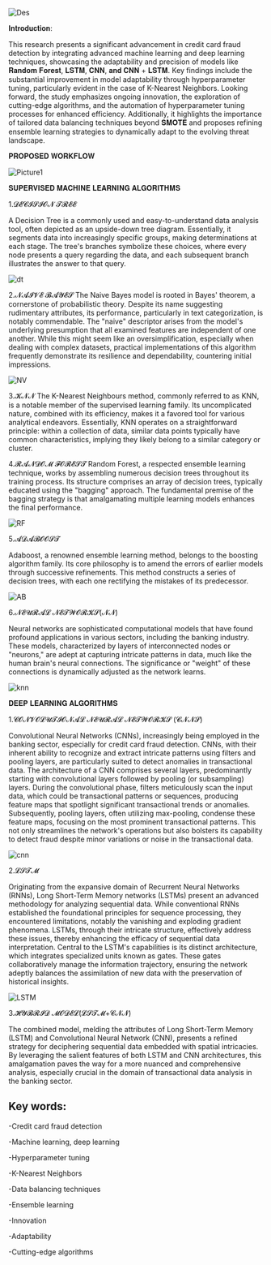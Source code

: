 
![Des](https://github.com/user-attachments/assets/43aed54d-8928-43c1-8d76-3fc0230fa427)


𝐈𝐧𝐭𝐫𝐨𝐝𝐮𝐜𝐭𝐢𝐨𝐧:

This research presents a significant advancement in credit card fraud detection by integrating advanced machine learning and deep learning techniques, showcasing the adaptability and precision of models like 𝐑𝐚𝐧𝐝𝐨𝐦 𝐅𝐨𝐫𝐞𝐬𝐭, 𝐋𝐒𝐓𝐌, 𝐂𝐍𝐍, 𝐚𝐧𝐝 𝐂𝐍𝐍 + 𝐋𝐒𝐓𝐌.
Key findings include the substantial improvement in model adaptability through hyperparameter tuning, particularly evident in the case of K-Nearest Neighbors. 
Looking forward, the study emphasizes ongoing innovation, the exploration of cutting-edge algorithms, and the automation of hyperparameter tuning processes for enhanced efficiency. Additionally, it highlights the importance of tailored data balancing techniques beyond 𝐒𝐌𝐎𝐓𝐄 and proposes refining ensemble learning strategies to dynamically adapt to the evolving threat landscape. 

𝐏𝐑𝐎𝐏𝐎𝐒𝐄𝐃 𝐖𝐎𝐑𝐊𝐅𝐋𝐎𝐖

![Picture1](https://github.com/user-attachments/assets/55933915-d454-427f-8878-bffada8bb23a)

𝐒𝐔𝐏𝐄𝐑𝐕𝐈𝐒𝐄𝐃 𝐌𝐀𝐂𝐇𝐈𝐍𝐄 𝐋𝐄𝐀𝐑𝐍𝐈𝐍𝐆 𝐀𝐋𝐆𝐎𝐑𝐈𝐓𝐇𝐌𝐒

1.𝓓𝓔𝓒𝓘𝓢𝓘𝓞𝓝 𝓣𝓡𝓔𝓔

A Decision Tree is a commonly used and easy-to-understand data analysis tool, often depicted as an upside-down tree diagram. Essentially, it segments data into increasingly specific groups, making determinations at each stage. The tree's branches symbolize these choices, where every node presents a query regarding the data, and each subsequent branch illustrates the answer to that query.

![dt](https://github.com/user-attachments/assets/3aa2ee3a-02b5-426a-844b-988889fb21b3)

2.𝓝𝓐𝓘𝓥𝓔 𝓑𝓐𝓨𝓔𝓢
The Naive Bayes model is rooted in Bayes' theorem, a cornerstone of probabilistic theory. Despite its name suggesting rudimentary attributes, its performance, particularly in text categorization, is notably commendable. The "naive" descriptor arises from the model's underlying presumption that all examined features are independent of one another. While this might seem like an oversimplification, especially when dealing with complex datasets, practical implementations of this algorithm frequently demonstrate its resilience and dependability, countering initial impressions.

![NV](https://github.com/user-attachments/assets/dc57db7f-23af-4ff9-8b50-374c37f58d10)

3.𝓚𝓝𝓝
The K-Nearest Neighbours method, commonly referred to as KNN, is a notable member of the supervised learning family. Its uncomplicated nature, combined with its efficiency, makes it a favored tool for various analytical endeavors. Essentially, KNN operates on a straightforward principle: within a collection of data, similar data points typically have common characteristics, implying they likely belong to a similar category or cluster.

4.𝓡𝓐𝓝𝓓𝓞𝓜 𝓕𝓞𝓡𝓔𝓢𝓣
Random Forest, a respected ensemble learning technique, works by assembling numerous decision trees throughout its training process. Its structure comprises an array of decision trees, typically educated using the "bagging" approach. The fundamental premise of the bagging strategy is that amalgamating multiple learning models enhances the final performance. 

![RF](https://github.com/user-attachments/assets/e62a61f3-0481-41ed-8b1b-0cad0f0940f5)

5.𝓐𝓓𝓐𝓑𝓞𝓞𝓢𝓣

Adaboost, a renowned ensemble learning method, belongs to the boosting algorithm family. Its core philosophy is to amend the errors of earlier models through successive refinements. This method constructs a series of decision trees, with each one rectifying the mistakes of its predecessor.

![AB](https://github.com/user-attachments/assets/68368484-5243-4073-8f78-836e7845905f)

6.𝓝𝓔𝓤𝓡𝓐𝓛 𝓝𝓔𝓣𝓦𝓞𝓡𝓚𝓢(𝓝𝓝)

Neural networks are sophisticated computational models that have found profound applications in various sectors, including the banking industry. These models, characterized by layers of interconnected nodes or "neurons," are adept at capturing intricate patterns in data, much like the human brain's neural connections. The significance or "weight" of these connections is dynamically adjusted as the network learns.

![knn](https://github.com/user-attachments/assets/360af76b-4000-4a2e-ba68-8bafbb445c9c)


𝐃𝐄𝐄𝐏 𝐋𝐄𝐀𝐑𝐍𝐈𝐍𝐆 𝐀𝐋𝐆𝐎𝐑𝐈𝐓𝐇𝐌𝐒

1.𝓒𝓞𝓝𝓥𝓞𝓛𝓤𝓣𝓘𝓞𝓝𝓐𝓛 𝓝𝓔𝓤𝓡𝓐𝓛 𝓝𝓔𝓣𝓦𝓞𝓡𝓚𝓢 (𝓒𝓝𝓝𝓢)

Convolutional Neural Networks (CNNs), increasingly being employed in the banking sector, especially for credit card fraud detection. CNNs, with their inherent ability to recognize and extract intricate patterns using filters and pooling layers, are particularly suited to detect anomalies in transactional data.
The architecture of a CNN comprises several layers, predominantly starting with convolutional layers followed by pooling (or subsampling) layers. During the convolutional phase, filters meticulously scan the input data, which could be transactional patterns or sequences, producing feature maps that spotlight significant transactional trends or anomalies. Subsequently, pooling layers, often utilizing max-pooling, condense these feature maps, focusing on the most prominent transactional patterns. This not only streamlines the network's operations but also bolsters its capability to detect fraud despite minor variations or noise in the transactional data.

![cnn](https://github.com/user-attachments/assets/ec772378-5dc8-4909-b5d4-19b9a17d34cc)


2.𝓛𝓢𝓣𝓜

Originating from the expansive domain of Recurrent Neural Networks (RNNs), Long Short-Term Memory networks (LSTMs) present an advanced methodology for analyzing sequential data. While conventional RNNs established the foundational principles for sequence processing, they encountered limitations, notably the vanishing and exploding gradient phenomena. LSTMs, through their intricate structure, effectively address these issues, thereby enhancing the efficacy of sequential data interpretation. Central to the LSTM's capabilities is its distinct architecture, which integrates specialized units known as gates. These gates collaboratively manage the information trajectory, ensuring the network adeptly balances the assimilation of new data with the preservation of historical insights.

![LSTM](https://github.com/user-attachments/assets/b01ed3d0-f5c9-4fad-a52e-a2040e2a943c)

3.𝓗𝓨𝓑𝓡𝓘𝓓 𝓜𝓞𝓓𝓔𝓛(𝓛𝓢𝓣𝓜+𝓒𝓝𝓝)

The combined model, melding the attributes of Long Short-Term Memory (LSTM) and Convolutional Neural Network (CNN), presents a refined strategy for deciphering sequential data embedded with spatial intricacies. By leveraging the salient features of both LSTM and CNN architectures, this amalgamation paves the way for a more nuanced and comprehensive analysis, especially crucial in the domain of transactional data analysis in the banking sector.




















## Key words: 
-Credit card fraud detection

-Machine learning, deep learning

-Hyperparameter tuning

-K-Nearest Neighbors

-Data balancing techniques

-Ensemble learning

-Innovation

-Adaptability

-Cutting-edge algorithms
